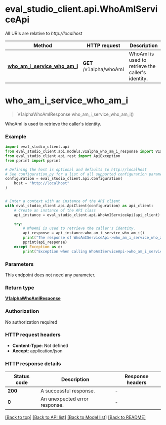 # eval_studio_client.api.WhoAmIServiceApi

All URIs are relative to *http://localhost*

Method | HTTP request | Description
------------- | ------------- | -------------
[**who_am_i_service_who_am_i**](WhoAmIServiceApi.md#who_am_i_service_who_am_i) | **GET** /v1alpha/whoAmI | WhoAmI is used to retrieve the caller&#39;s identity.


# **who_am_i_service_who_am_i**
> V1alphaWhoAmIResponse who_am_i_service_who_am_i()

WhoAmI is used to retrieve the caller's identity.

### Example


```python
import eval_studio_client.api
from eval_studio_client.api.models.v1alpha_who_am_i_response import V1alphaWhoAmIResponse
from eval_studio_client.api.rest import ApiException
from pprint import pprint

# Defining the host is optional and defaults to http://localhost
# See configuration.py for a list of all supported configuration parameters.
configuration = eval_studio_client.api.Configuration(
    host = "http://localhost"
)


# Enter a context with an instance of the API client
with eval_studio_client.api.ApiClient(configuration) as api_client:
    # Create an instance of the API class
    api_instance = eval_studio_client.api.WhoAmIServiceApi(api_client)

    try:
        # WhoAmI is used to retrieve the caller's identity.
        api_response = api_instance.who_am_i_service_who_am_i()
        print("The response of WhoAmIServiceApi->who_am_i_service_who_am_i:\n")
        pprint(api_response)
    except Exception as e:
        print("Exception when calling WhoAmIServiceApi->who_am_i_service_who_am_i: %s\n" % e)
```



### Parameters

This endpoint does not need any parameter.

### Return type

[**V1alphaWhoAmIResponse**](V1alphaWhoAmIResponse.md)

### Authorization

No authorization required

### HTTP request headers

 - **Content-Type**: Not defined
 - **Accept**: application/json

### HTTP response details

| Status code | Description | Response headers |
|-------------|-------------|------------------|
**200** | A successful response. |  -  |
**0** | An unexpected error response. |  -  |

[[Back to top]](#) [[Back to API list]](../README.md#documentation-for-api-endpoints) [[Back to Model list]](../README.md#documentation-for-models) [[Back to README]](../README.md)

